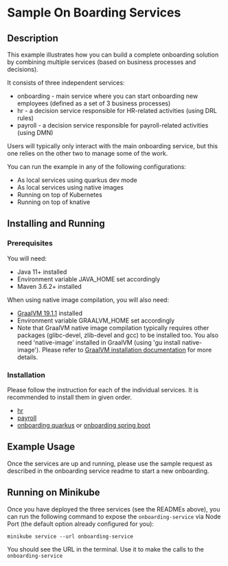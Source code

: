 # Sample On Boarding Services

## Description

This example illustrates how you can build a complete onboarding solution by combining multiple services (based on
business processes and decisions).

It consists of three independent services:

* onboarding - main service where you can start onboarding new employees (defined as a set of 3 business processes)
* hr - a decision service responsible for HR-related activities (using DRL rules)
* payroll - a decision service responsible for payroll-related activities (using DMN)

Users will typically only interact with the main onboarding service, but this one relies on the other two to manage some
of the work.

You can run the example in any of the following configurations:

* As local services using quarkus dev mode
* As local services using native images
* Running on top of Kubernetes
* Running on top of knative

## Installing and Running

### Prerequisites

You will need:

- Java 11+ installed
- Environment variable JAVA_HOME set accordingly
- Maven 3.6.2+ installed

When using native image compilation, you will also need:

- [GraalVM 19.1.1](https://github.com/oracle/graal/releases/tag/vm-19.1.1) installed
- Environment variable GRAALVM_HOME set accordingly
- Note that GraalVM native image compilation typically requires other packages (glibc-devel, zlib-devel and gcc) to be
  installed too. You also need 'native-image' installed in GraalVM (using 'gu install native-image'). Please refer
  to [GraalVM installation documentation](https://www.graalvm.org/docs/reference-manual/aot-compilation/#prerequisites)
  for more details.

### Installation

Please follow the instruction for each of the individual services. It is recommended to install them in given order.

* [hr](hr/README.md)
* [payroll](payroll/README.md)
* [onboarding quarkus](onboarding-quarkus/README.md) or [onboarding spring boot](onboarding-springboot/README.md)

## Example Usage

Once the services are up and running, please use the sample request as described in the onboarding service readme to
start a new onboarding.

## Running on Minikube

Once you have deployed the three services (see the READMEs above), you can run the following command to expose
the `onboarding-service` via Node Port (the default option already configured for you):

```shell
minikube service --url onboarding-service
```

You should see the URL in the terminal. Use it to make the calls to the `onboarding-service`